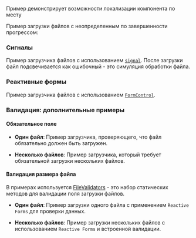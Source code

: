 Пример демонстрирует возможности локализации компонента по месту

<!-- example(file-upload-multiple-custom-text-overview) -->

Пример загрузки файлов с неопределенным по завершенности прогрессом:

<!-- example(file-upload-indeterminate-loading-overview) -->

### Сигналы

Пример загрузчика файлов с использованием [`signal`](https://angular.dev/guide/signals).
После загрузки файл подсвечивается как ошибочный - это симуляция обработки файла.

<!-- example(file-upload-single-with-signal) -->

### Реактивные формы

Пример загрузчика файлов с использованием [`FormControl`](https://angular.dev/api/forms/FormControl).

<!-- example(file-upload-cva-overview) -->

### Валидация: дополнительные примеры

#### Обязательное поле

- **Один файл**: Пример загрузчика, проверяющего, что файл обязательно должен быть загружен.
    <!-- example(file-upload-single-required-reactive-validation) -->

- **Несколько файлов**: Пример загрузчика, который требует обязательной загрузки нескольких файлов.
    <!-- example(file-upload-multiple-required-reactive-validation) -->

#### Валидация размера файла

В примерах используется [FileValidators](https://github.com/koobiq/angular-components/blob/main/packages/components/core/forms/validators.ts) - это набор статических методов для валидации поля загрузки файлов.

- **Один файл**: Пример загрузки одного файла с применением `Reactive Forms` для проверки данных.

<!-- example(file-upload-single-validation-reactive-forms-overview) -->

- **Несколько файлов**: Пример загрузки нескольких файлов с использованием `Reactive Forms` и встроенной валидации.

<!-- example(file-upload-multiple-default-validation-reactive-forms-overview) -->
